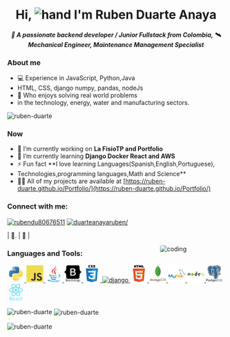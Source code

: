 <h1 align="center"> Hi,<span> <img src="https://user-images.githubusercontent.com/18350557/176309783-0785949b-9127-417c-8b55-ab5a4333674e.gif" width="20" alt="hand">  </span> I'm Ruben Duarte Anaya </h1>
<h4 align="center"><em>🚀 A passionate backend developer / Junior Fullstack from Colombia, 🛰  Mechanical Engineer, Maintenance Management Specialist</em> </h4> 

### About me
                 
- 💻 Experience in JavaScript, Python,Java 
- HTML, CSS, django numpy, pandas, nodeJs 
- 🎨 Who enjoys solving real world problems
- in the technology, energy, water and manufacturing sectors.

<p align="left"> <img src="https://komarev.com/ghpvc/?username=ruben-duarte&label=Profile%20views&color=0e75b6&style=flat" alt="ruben-duarte" /> </p>

### Now

- 🔭 I’m currently working on **La FisioTP and Portfolio**
- 🌱 I’m currently learning **Django Docker React and AWS**
- ⚡ Fun fact **I love learning Languages(Spanish,English,Portuguese),
- Technologies,programming languages,Math and Science**
- 👨‍💻 All of my projects are available at [https://ruben-duarte.github.io/Portfolio/](https://ruben-duarte.github.io/Portfolio/)

<h3 align="left">Connect with me:</h3>
<p align="left">
<a href="https://twitter.com/rubendu80676511" target="blank"><img align="center" src="https://raw.githubusercontent.com/rahuldkjain/github-profile-readme-generator/master/src/images/icons/Social/twitter.svg" alt="rubendu80676511" height="30" width="40" /></a>
<a href="https://linkedin.com/in/duarteanayaruben/" target="blank"><img align="center" src="https://raw.githubusercontent.com/rahuldkjain/github-profile-readme-generator/master/src/images/icons/Social/linked-in-alt.svg" alt="duarteanayaruben/" height="30" width="40" /></a>
</p>

|    🍜.   |    🍣     |   

<img align="right" alt="coding" width="150" style="border-radius:4px;" src="https://media0.giphy.com/media/v1.Y2lkPTc5MGI3NjExNzJlOWQ1NTJlYmZiYThlNWRhZDFiZjEzZGQ1NWQ2N2RmMWRkZWUwMiZjdD1n/qgQUggAC3Pfv687qPC/giphy.gif">

<h3 align="left">Languages and Tools:</h3>
<p align="left"><a href="https://www.python.org" target="_blank" rel="noreferrer"> <img src="https://raw.githubusercontent.com/devicons/devicon/master/icons/python/python-original.svg" alt="python" width="40" height="40"/> </a> <a href="https://developer.mozilla.org/en-US/docs/Web/JavaScript" target="_blank" rel="noreferrer"> <img src="https://raw.githubusercontent.com/devicons/devicon/master/icons/javascript/javascript-original.svg" alt="javascript" width="40" height="40"/> </a> <a href="https://www.java.com" target="_blank" rel="noreferrer"> <img src="https://raw.githubusercontent.com/devicons/devicon/master/icons/java/java-original.svg" alt="java" width="40" height="40"/> </a> <a href="https://getbootstrap.com" target="_blank" rel="noreferrer"> <img src="https://raw.githubusercontent.com/devicons/devicon/master/icons/bootstrap/bootstrap-plain-wordmark.svg" alt="bootstrap" width="40" height="40"/> </a> <a href="https://www.w3schools.com/css/" target="_blank" rel="noreferrer"> <img src="https://raw.githubusercontent.com/devicons/devicon/master/icons/css3/css3-original-wordmark.svg" alt="css3" width="40" height="40"/> </a> <a href="https://www.djangoproject.com/" target="_blank" rel="noreferrer"> <img src="https://cdn.worldvectorlogo.com/logos/django.svg" alt="django" width="40" height="40"/> </a> <a href="https://www.w3.org/html/" target="_blank" rel="noreferrer"> <img src="https://raw.githubusercontent.com/devicons/devicon/master/icons/html5/html5-original-wordmark.svg" alt="html5" width="40" height="40"/> </a>  <a href="https://www.mongodb.com/" target="_blank" rel="noreferrer"> <img src="https://raw.githubusercontent.com/devicons/devicon/master/icons/mongodb/mongodb-original-wordmark.svg" alt="mongodb" width="40" height="40"/> </a> <a href="https://www.mysql.com/" target="_blank" rel="noreferrer"> <img src="https://raw.githubusercontent.com/devicons/devicon/master/icons/mysql/mysql-original-wordmark.svg" alt="mysql" width="40" height="40"/> </a> <a href="https://nodejs.org" target="_blank" rel="noreferrer"> <img src="https://raw.githubusercontent.com/devicons/devicon/master/icons/nodejs/nodejs-original-wordmark.svg" alt="nodejs" width="40" height="40"/> </a> <a href="https://www.postgresql.org" target="_blank" rel="noreferrer"> <img src="https://raw.githubusercontent.com/devicons/devicon/master/icons/postgresql/postgresql-original-wordmark.svg" alt="postgresql" width="40" height="40"/> </a>  <a href="https://reactjs.org/" target="_blank" rel="noreferrer"> <img src="https://raw.githubusercontent.com/devicons/devicon/master/icons/react/react-original-wordmark.svg" alt="react" width="40" height="40"/> </a> </p>

<p><img align="left" src="https://github-readme-stats.vercel.app/api/top-langs?username=ruben-duarte&show_icons=true&locale=en&layout=compact" alt="ruben-duarte" /></p>

<p>&nbsp;<img align="center" src="https://github-readme-stats.vercel.app/api?username=ruben-duarte&show_icons=true&locale=en" alt="ruben-duarte" /></p>

<p><img align="center" src="https://github-readme-streak-stats.herokuapp.com/?user=ruben-duarte&" alt="ruben-duarte" /></p>
